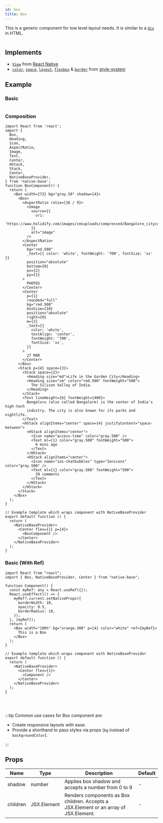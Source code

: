 ```yaml
---
id: box
title: Box
---
```


This is a generic component for low level layout needs. It is similar to a [`div`](https://developer.mozilla.org/en-US/docs/Web/HTML/Element/div) in HTML.

```ComponentPropTable path=primitives,Box,types.ts

```

## Implements

- [`View`](https://reactnative.dev/docs/view) from [React Native](https://reactnative.dev)
- [`color`](https://styled-system.com/api/#color), [`space`](https://styled-system.com/api/#space), [`layout`](https://styled-system.com/api/#layout), [`flexbox`](https://styled-system.com/api/#flexbox) & [`border`](https://styled-system.com/api/#border) from [style-system](https://styled-system.com)

## Example

### Basic

```NBAutomateExample path=primitives,box,basic.tsx

```

### Composition

```SnackPlayer name=Box%20Composition
import React from 'react';
import {
  Box,
  Heading,
  Icon,
  AspectRatio,
  Image,
  Text,
  Center,
  HStack,
  Stack,
  Center,
  NativeBaseProvider,
} from 'native-base';
function BoxComponent() {
  return (
    <Box width={72} bg="gray.50" shadow={4}>
      <Box>
        <AspectRatio ratio={16 / 9}>
          <Image
            source={{
              uri:
                'https://www.holidify.com/images/cmsuploads/compressed/Bangalore_citycover_20190613234056.jpg',
            }}
            alt="image"
          />
        </AspectRatio>
        <Center
          bg="red.500"
          _text={{ color: 'white', fontWeight: '700', fontSize: 'xs' }}
          position="absolute"
          bottom={0}
          px={2}
          py={1}
        >
          PHOTOS
        </Center>
        <Center
          p={1}
          rounded="full"
          bg="red.500"
          boxSize={10}
          position="absolute"
          right={0}
          m={2}
          _text={{
            color: 'white',
            textAlign: 'center',
            fontWeight: '700',
            fontSize: 'xs',
          }}
        >
          27 MAR
        </Center>
      </Box>
      <Stack p={4} space={3}>
        <Stack space={2}>
          <Heading size="md">Life in the Garden City</Heading>
          <Heading size="sm" color="red.500" fontWeight="500">
            The Silicon Valley of India.
          </Heading>
        </Stack>
        <Text lineHeight={6} fontWeight={400}>
          Bengaluru (also called Bangalore) is the center of India's high-tech
          industry. The city is also known for its parks and nightlife.
        </Text>
        <HStack alignItems="center" space={4} justifyContent="space-between">
          <HStack alignItems="center">
            <Icon name="access-time" color="gray.500" />
            <Text ml={1} color="gray.500" fontWeight="500">
              6 mins ago
            </Text>
          </HStack>
          <HStack alignItems="center">
            <Icon name="ios-chatbubbles" type="Ionicons" color="gray.500" />
            <Text ml={1} color="gray.500" fontWeight="500">
              39 comments
            </Text>
          </HStack>
        </HStack>
      </Stack>
    </Box>
  );
}

// Example template which wraps component with NativeBaseProvider
export default function () {
  return (
    <NativeBaseProvider>
      <Center flex={1} p={4}>
        <BoxComponent />
      </Center>
    </NativeBaseProvider>
  );
}

```

### Basic (With Ref)

```SnackPlayer name=Box%20Example(With ref)
import React from "react";
import { Box, NativeBaseProvider, Center } from "native-base";

function Component() {
  const myRef: any = React.useRef({});
  React.useEffect(() => {
    myRef?.current.setNativeProps({
      borderWidth: 10,
      opacity: 0.5,
      borderRadius: 10,
    });
  }, [myRef]);
  return (
    <Box width="100%" bg="orange.300" p={4} color="white" ref={myRef}>
      This is a Box
    </Box>
  );
}

// Example template which wraps component with NativeBaseProvider
export default function () {
  return (
    <NativeBaseProvider>
      <Center flex={1}>
        <Component />
      </Center>
    </NativeBaseProvider>
  );
}
```

<br/>
<br/>

:::tip Common use cases for Box component are:

- Create responsive layouts with ease.
- Provide a shorthand to pass styles via props (`bg` instead of `backgroundColor`).

:::

## Props

| Name     | Type        | Description                                                                           | Default |
| -------- | ----------- | ------------------------------------------------------------------------------------- | ------- |
| shadow   | number      | Applies box shadow and accepts a number from 0 to 9                                   | -       |
| children | JSX.Element | Renders components as Box children. Accepts a JSX.Element or an array of JSX.Element. | -       |
